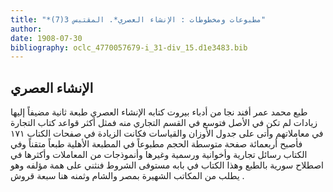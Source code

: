 ```yaml
---
title: "*مطبوعات ومخطوطات : الإنشاء العصري*. المقتبس 3(7)"
author: 
date: 1908-07-30
bibliography: oclc_4770057679-i_31-div_15.d1e3483.bib
---
```




##  الإنشاء العصري 


 طبع  محمد عمر أفند نجا  من أدباء بيروت كتابه  الإنشاء العصري  طبعة ثانية  مضيفاً إليها زيادات لم تكن في الأصل فتوسع في القسم التجاري منه فمثل أكثر قواعد كتاب التجارة في معاملاتهم وأتى على جدول الأوزان والقياسات فكانت الزيادة في صفحات الكتاب  ١٧١  فأصبح  أربعمائة  صفحة متوسطة الحجم  مطبوعاً في  المطبعة الأهلية  طبعاً متقناً وفي الكتاب رسائل تجارية وأخوانية ورسمية وغيرها وأنموذجات من المعاملات وأكثرها في اصطلاح سورية بالطبع وهذا الكتاب في بابه مستوفى الشروط فنثني على همة مؤلفه وهو يطلب من المكاتب الشهيرة بمصر والشام وثمنه هنا  سبعة  قروش  . 
